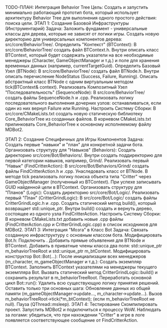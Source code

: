 TODO-ПЛАН: Интеграция Behavior Tree
Цель: Создать и запустить минимально работающий прототип бота, который использует архитектуру Behavior Tree для выполнения одного простого действия: поиска цели.
ЭТАП 1: Создание Базовой Инфраструктуры (Инструментарий)
Задача: Заложить фундамент - универсальные классы для дерева, которые не зависят от логики игры.
Создать новую директорию для универсальных компонентов дерева: src/core/BehaviorTree/.
Определить "Контекст" (BTContext):
В src/core/BehaviorTree/ создать файл BTContext.h.
Внутри описать класс BTContext, который будет содержать указатели на все необходимые менеджеры (Character, GameObjectManager и т.д.) и поле для хранения временных данных (например, currentTargetGuid).
Определить Базовый Узел (BTNode):
В src/core/BehaviorTree/ создать файл BTNode.h.
Внутри описать перечисление NodeStatus (Success, Failure, Running).
Описать абстрактный класс BTNode с одним виртуальным методом tick(BTContext& context).
Реализовать Композитный Узел "Последовательность" (SequenceNode):
В src/core/BehaviorTree/ создать файлы SequenceNode.h и .cpp.
Реализовать логику последовательного выполнения дочерних узлов: останавливаться, если один из них вернул Failure или Running.
Настроить Систему Сборки:
В src/core/CMakeLists.txt создать новую статическую библиотеку Core_BehaviorTree из созданных файлов.
В корневом CMakeLists.txt прилинковать Core_BehaviorTree к основному исполняемому файлу MDBot2.



ЭТАП 2: Создание Специфичных для Игры Компонентов
Задача: Создать первые "навыки" и "план" для конкретной задачи бота.
Организовать структуру для "Навыков" (Behaviors):
Создать директорию src/core/Bot/Behaviors/.
Внутри создать поддиректорию для первой категории навыков, например, Grind/.
Реализовать первый "Навык" (FindCritterAction):
В src/core/Bot/Behaviors/Grind/ создать файлы FindCritterAction.h и .cpp.
Унаследовать класс от BTNode.
В методе tick реализовать логику поиска объекта типа "Critter" через GameObjectManager (полученный из BTContext).
При успехе записывать GUID найденной цели в BTContext.
Организовать структуру для "Планов" (Logic):
Создать директорию src/core/Bot/Logic/.
Реализовать первый "План" (CritterGrindLogic):
В src/core/Bot/Logic/ создать файлы CritterGrindLogic.h и .cpp.
Создать статический метод build(), который возвращает std::unique_ptr<BTNode>.
Внутри build() создать и вернуть дерево, состоящее из одного узла FindCritterAction.
Настроить Систему Сборки:
В корневом CMakeLists.txt добавить новые .cpp файлы (FindCritterAction.cpp и CritterGrindLogic.cpp) в список исходников для MDBot2.
ЭТАП 3: Интеграция "Мозга" в Класс Bot
Задача: Связать созданную инфраструктуру с основным классом бота.
Модифицировать Bot.h:
Подключить <memory>.
Добавить прямые объявления для BTNode и BTContext.
Добавить в приватные члены класса два поля: std::unique_ptr<BTNode> m_behaviorTreeRoot и std::unique_ptr<BTContext> m_btContext.
Модифицировать конструктор Bot::Bot(...):
После инициализации всех менеджеров (m_character, m_gameObjectManager и т.д.):
Создать экземпляр BTContext.
Заполнить BTContext указателями на менеджеры текущего экземпляра Bot.
Вызвать статический метод CritterGrindLogic::build() и сохранить результат в m_behaviorTreeRoot.
Переработать основной цикл Bot::run():
Удалить всю существующую логику принятия решений.
Оставить только три основных шага:
Обновление данных из общей памяти (m_gameObjectManager->update..., m_character->update...).
Вызов m_behaviorTreeRoot->tick(*m_btContext); (если m_behaviorTreeRoot не null).
Пауза (QThread::msleep).
ЭТАП 4: Тестирование
Скомпилировать проект.
Запустить MDBot2 и подключиться к процессу WoW.
Наблюдать за логами: убедиться, что при нахождении "Critter" в игре в логе появляется соответствующее сообщение от FindCritterAction.